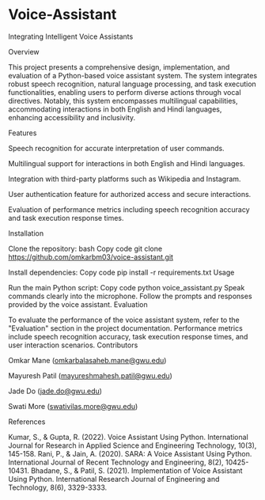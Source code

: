 # Voice-Assistant

Integrating Intelligent Voice Assistants

Overview

This project presents a comprehensive design, implementation, and evaluation of a Python-based voice assistant system. The system integrates robust speech recognition, natural language processing, and task execution functionalities, enabling users to perform diverse actions through vocal directives. Notably, this system encompasses multilingual capabilities, accommodating interactions in both English and Hindi languages, enhancing accessibility and inclusivity.

Features

Speech recognition for accurate interpretation of user commands.

Multilingual support for interactions in both English and Hindi languages.

Integration with third-party platforms such as Wikipedia and Instagram.

User authentication feature for authorized access and secure interactions.

Evaluation of performance metrics including speech recognition accuracy and task execution response times.


Installation

Clone the repository:
bash
Copy code
git clone https://github.com/omkarbm03/voice-assistant.git

Install dependencies:
Copy code
pip install -r requirements.txt
Usage

Run the main Python script:
Copy code
python voice_assistant.py
Speak commands clearly into the microphone.
Follow the prompts and responses provided by the voice assistant.
Evaluation

To evaluate the performance of the voice assistant system, refer to the "Evaluation" section in the project documentation.
Performance metrics include speech recognition accuracy, task execution response times, and user interaction scenarios.
Contributors

Omkar Mane (omkarbalasaheb.mane@gwu.edu)

Mayuresh Patil (mayureshmahesh.patil@gwu.edu)

Jade Do (jade.do@gwu.edu)

Swati More (swativilas.more@gwu.edu)


References

Kumar, S., & Gupta, R. (2022). Voice Assistant Using Python. International Journal for Research in Applied Science and Engineering Technology, 10(3), 145-158.
Rani, P., & Jain, A. (2020). SARA: A Voice Assistant Using Python. International Journal of Recent Technology and Engineering, 8(2), 10425-10431.
Bhadane, S., & Patil, S. (2021). Implementation of Voice Assistant Using Python. International Research Journal of Engineering and Technology, 8(6), 3329-3333.
